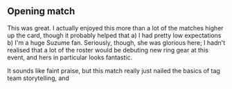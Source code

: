 ## Opening match

This was great. I actually enjoyed this more than a lot of the matches higher up the card, though it probably helped that a) I had pretty low expectations b) I'm a huge Suzume fan. Seriously, though, she was glorious here; I hadn't realised that a lot of the roster would be debuting new ring gear at this event, and hers in particular looks fantastic.

It sounds like faint praise, but this match really just nailed the basics of tag team storytelling, and 